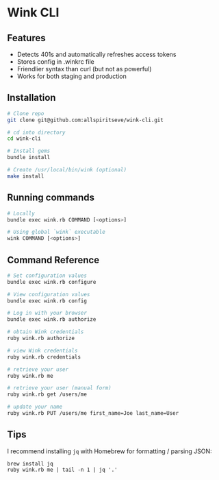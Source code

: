 # Wink CLI

## Features

* Detects 401s and automatically refreshes access tokens
* Stores config in .winkrc file
* Friendlier syntax than curl (but not as powerful)
* Works for both staging and production

## Installation

```bash
# Clone repo
git clone git@github.com:allspiritseve/wink-cli.git

# cd into directory
cd wink-cli

# Install gems
bundle install

# Create /usr/local/bin/wink (optional)
make install
```

## Running commands

```bash
# Locally
bundle exec wink.rb COMMAND [<options>]

# Using global `wink` executable
wink COMMAND [<options>]
```

## Command Reference

```bash
# Set configuration values
bundle exec wink.rb configure

# View configuration values
bundle exec wink.rb config

# Log in with your browser
bundle exec wink.rb authorize

# obtain Wink credentials
ruby wink.rb authorize

# view Wink credentials
ruby wink.rb credentials

# retrieve your user
ruby wink.rb me

# retrieve your user (manual form)
ruby wink.rb get /users/me

# update your name
ruby wink.rb PUT /users/me first_name=Joe last_name=User
```

## Tips

I recommend installing `jq` with Homebrew for formatting / parsing JSON:

```
brew install jq
ruby wink.rb me | tail -n 1 | jq '.'
```
